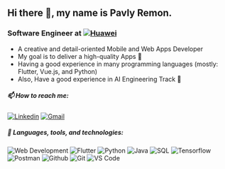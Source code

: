 ## Hi there 👋, my name is Pavly Remon.
### Software Engineer at [![Huawei](https://img.shields.io/badge/Huawei-00599C?style=?style=flat&logo=huawei&logoColor=red&color=white)](https://www.huawei.com/)

- A creative and detail-oriented Mobile and Web Apps Developer
- My goal is to deliver a high-quality Apps 📱
- Having a good experience in many programming languages (mostly: Flutter, Vue.js, and Python) 
- Also, Have a good experience in AI Engineering Track 🤖


##### 📫 How to reach me:

[![Linkedin](https://img.shields.io/badge/linkedin-0077B5?style=flat&logo=linkedin&link=http://right)](https://www.linkedin.com/in/pavly-remon-090156107/)
[![Gmail](https://img.shields.io/badge/gmail-EA4335?style=flat&logo=gmail&link=http://right&logoColor=ffffff)](mailto:pavlyr.2019@gmail.com)


##### 🔭 Languages, tools, and technologies:
![Web Development](https://img.shields.io/badge/Web-14354C?style=flat&logo=javascript&logoColor=ffff00)
![Flutter](https://img.shields.io/badge/Flutter-00599C?style=flat&logo=flutter&logoColor=white)
![Python](https://img.shields.io/badge/Python-14354C?style=flat&logo=python&logoColor=blue&color=ffff00)
![Java](https://img.shields.io/badge/java-%23ED8B00.svg?style=flat&logo=openjdk&logoColor=white)
![SQL](https://img.shields.io/badge/SQL-14354C?style=flat&logo=mysql&logoColor=white)
![Tensorflow](https://img.shields.io/badge/Tensorflow-14354C?style=flat&logo=tensorflow&logoColor=orange&color=white)
![Postman](https://img.shields.io/badge/postman-FF6C37?style=flat&logo=postman&link=http://right&logoColor=ffffff)
![Github](https://img.shields.io/badge/github-181717?style=flat&logo=github&link=http://right&logoColor=ffffff)
![Git](https://img.shields.io/badge/git-F05032?style=flat&logo=git&link=http://right&logoColor=ffffff)
![VS Code](https://img.shields.io/badge/Visual%20Studio%20Code-0078d7.svg?style=flat&logo=visual-studio-code&logoColor=white)




<!--
**pavly-remon/pavly-remon** is a ✨ _special_ ✨ repository because its `README.md` (this file) appears on your GitHub profile.

Here are some ideas to get you started:

- 🔭 I’m currently working on ...
- 🌱 I’m currently learning ...
- 👯 I’m looking to collaborate on ...
- 🤔 I’m looking for help with ...
- 💬 Ask me about ...
- 📫 How to reach me: ...
- 😄 Pronouns: ...
- ⚡ Fun fact: ...
-->
